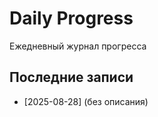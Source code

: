 # Daily Progress

Ежедневный журнал прогресса

## Последние записи
<!-- DAILY-JOURNAL:START -->

- [2025-08-28] (без описания)
<!-- DAILY-JOURNAL:END -->
